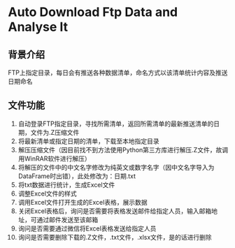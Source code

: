 # Auto Download Ftp Data and Analyse It


## 背景介绍
FTP上指定目录，每日会有推送各种数据清单，命名方式以该清单统计内容及推送日期命名

## 文件功能
1. 自动登录FTP指定目录，寻找所需清单，返回所需清单的最新推送清单的日期，文件为.Z压缩文件
2. 将最新清单或指定日期的清单，下载至本地指定目录
3. 解压压缩文件（因目前找不到方法使用Python第三方库进行解压.Z文件，故调用WinRAR软件进行解压）
4. 将解压的文件中的中文名字修改为纯英文或数字名字（因中文名字导入为DataFrame时出错），此处修改为：日期.txt
5. 将txt数据进行统计，生成Excel文件
6. 调整Excel文件的样式
7. 调用Excel文件打开生成的Excel表格，展示数据
8. 关闭Excel表格后，询问是否需要将表格发送邮件给指定人员，输入邮箱地址，可通过邮件发送至该邮箱
9. 询问是否需要通过微信将Excel表格发送给指定人员
10. 询问是否需要删除下载的.Z文件，.txt文件，.xlsx文件，是的话进行删除
